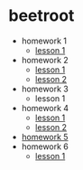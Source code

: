 # beetroot
* homework 1
    * [lesson 1](https://Alexsandr-s.github.io/homework_01/index.html)
* homework 2
    * [lesson 1](https://Alexsandr-s.github.io/homework_02/lesson_1/index.html)
    * [lesson 2](https://Alexsandr-s.github.io/homework_02/lesson_2/index.html)
* homework 3
    * lesson 1
* homework 4
    * [lesson 1](https://Alexsandr-s.github.io/homework_04/lesson_1/index.html)
    * [lesson 2](https://Alexsandr-s.github.io/homework_04/Lesson_2/index.html)
* [homework 5](https://Alexsandr-s.github.io/homework_05/index.html)
* homework 6
    * [lesson 1](https://Alexsandr-s.github.io/homework_06/index.html)
 
 
 
